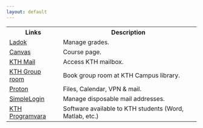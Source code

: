 ```yaml
---
layout: default
---
```


<table>
    <tr>
        <th>Links</th>
        <th>Description</th>
    </tr>
    <tr>
        <td><a href="https://www.student.ladok.se/student/app/studentwebb/" target="_blank">Ladok</a></td>
        <td>Manage grades.</td>
    </tr>
    <tr>
        <td><a href="https://canvas.kth.se/" target="_blank">Canvas</a></td>
        <td>Course page.</td>
    </tr>
    <tr>
        <td><a href="https://webmail.kth.se/" target="_blank">KTH Mail</a></td>
        <td>Access KTH mailbox.</td>
    </tr>
    <tr>
        <td><a href="https://apps.lib.kth.se/mrbsgrupprum/day.php?area=1" target="_blank">KTH Group room</a></td>
        <td>Book group room at KTH Campus library.</td>
    </tr>
    <tr>
        <td><a href="https://account.proton.me/login" target="_blank">Proton</a></td>
        <td>Files, Calendar, VPN &amp; mail.</td>
    </tr>
    <tr>
        <td><a href="https://app.simplelogin.io/auth/login" target="_blank">SimpleLogin</a></td>
        <td>Manage disposable mail addresses.</td>
    </tr>
    <tr>
        <td><a href="https://intra.kth.se/it/programvara-o-system/programvara/installera/download/kth-software-download-1.571781" target="_blank">KTH Programvara</a></td>
        <td>Software available to KTH students (Word, Matlab, etc.)</td>
    </tr>
</table>



